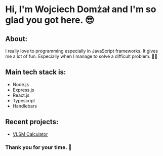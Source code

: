 # Hi, I'm Wojciech Domżał and I'm so glad you got here. 😎

## About:
I really love to programming especially in JavaScript frameworks. It gives me a lot of fun. Especially when I manage to solve a difficult problem. 👨‍💻

## Main tech stack is:
* Node.js
* Express.js
* React.js
* Typescript
* Handlebars

## Recent projects:
* [VLSM Calculator](https://github.com/wojtekcode-maker/vlsm-calc)

### Thank you for your time. 💪

